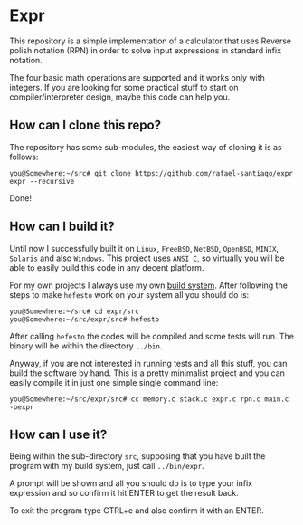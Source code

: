 # Expr

This repository is a simple implementation of a calculator that uses Reverse polish notation (RPN)
in order to solve input expressions in standard infix notation.

The four basic math operations are supported and it works only with integers. If you are
looking for some practical stuff to start on compiler/interpreter design, maybe this
code can help you.

## How can I clone this repo?

The repository has some sub-modules, the easiest way of cloning it is as follows:

```
you@Somewhere:~/src# git clone https://github.com/rafael-santiago/expr expr --recursive
```

Done!

## How can I build it?

Until now I successfully built  it on ``Linux``, ``FreeBSD``, ``NetBSD``, ``OpenBSD``, ``MINIX``,
``Solaris`` and also ``Windows``. This project uses ``ANSI C``, so virtually you will be able to
easily build this code in any decent platform.

For my own projects I always use my own [build system](https://github.com/rafael-santiago/hefesto).
After following the steps to make ``hefesto`` work on your system all you should do is:

```
you@Somewhere:~/src# cd expr/src
you@Somewhere:~/src/expr/src# hefesto
```

After calling ``hefesto`` the codes will be compiled and some tests will run. The binary will be
within the directory ``../bin``.

Anyway, if you are not interested in running tests and all this stuff, you can build the software
by hand. This is a pretty minimalist project and you can easily compile it in just one simple single
command line:

```
you@Somewhere:~/src/expr/src# cc memory.c stack.c expr.c rpn.c main.c -oexpr
```

## How can I use it?

Being within the sub-directory ``src``, supposing that you have built the program with my
build system, just call ``../bin/expr``.

A prompt will be shown and all you should do is to type your infix expression and so
confirm it hit ENTER to get the result back.

To exit the program type CTRL+c and also confirm it with an ENTER.

